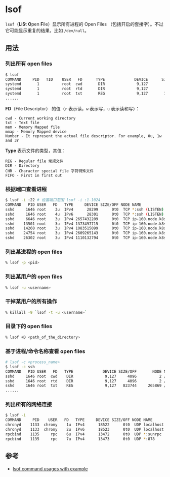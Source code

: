 # lsof

`lsof`（**L**i**S**t **O**pen **F**ile）显示所有进程的 Open Files （包括开启的套接字）。不过它可能显示重复的结果，比如 `/dev/null`。

## 用法

### 列出所有 open files

```sh
$ lsof
COMMAND     PID   TID    USER   FD      TYPE             DEVICE      SIZE/OFF       NODE NAME
systemd       1          root  cwd       DIR              9,127          4096          2 /
systemd       1          root  rtd       DIR              9,127          4096          2 /
systemd       1          root  txt       REG              9,127       1523624     265115 /usr/lib/systemd/systemd
......
```

**FD**（File Descriptor） 的值（`r` 表示读，`w` 表示写，`u` 表示读和写）：

```plain
cwd - Current working directory
txt - Text file
mem - Memory Mapped file
mmap - Memory Mapped device
Number - It represent the actual file descriptor. For example, 0u, 1w and 3r
```

**Type** 表示文件的类型，其值：

```plain
REG - Regular file 常规文件
DIR - Directory
CHR - Character special file 字符特殊文件
FIFO - First in first out
```

### 根据端口查看进程

```sh
$ lsof -i :22 # 设置端口范围 lsof -i :1-1024
COMMAND   PID USER   FD   TYPE     DEVICE SIZE/OFF NODE NAME
sshd     1646 root    3u  IPv4      28299      0t0  TCP *:ssh (LISTEN)
sshd     1646 root    4u  IPv6      28301      0t0  TCP *:ssh (LISTEN)
sshd     6646 root    3u  IPv4 2657432209      0t0  TCP ip-160.node.k8s.ew:ssh->192.168.18.219:11806 (ESTABLISHED)
sshd    13501 root    3u  IPv4 1373497715      0t0  TCP ip-160.node.k8s.ew:ssh->192.168.18.219:7267 (ESTABLISHED)
sshd    14260 root    3u  IPv4 1083515099      0t0  TCP ip-160.node.k8s.ew:ssh->192.168.18.219:14690 (ESTABLISHED)
sshd    24754 root    3u  IPv4 2609265143      0t0  TCP ip-160.node.k8s.ew:ssh->192.168.18.219:10783 (ESTABLISHED)
sshd    26302 root    3u  IPv4 1110132794      0t0  TCP ip-160.node.k8s.ew:ssh->192.168.8.220:37094 (ESTABLISHED)
```

### 列出某进程的 open files

```sh
% lsof -p <pid>
```

### 列出某用户的 open files

```sh
% lsof -u <username>
```

### 干掉某用户的所有操作

```sh
% killall -9 `lsof -t -u <username>`
```

### 目录下的 open files

```sh
% lsof +D <path_of_the_directory>
```

### 基于进程/命令名称查看 open files

```sh
# lsof -c <process_name>
$ lsof -c ssh
COMMAND   PID USER   FD   TYPE             DEVICE SIZE/OFF       NODE NAME
sshd     1646 root  cwd    DIR              9,127     4096          2 /
sshd     1646 root  rtd    DIR              9,127     4096          2 /
sshd     1646 root  txt    REG              9,127   823744     265869 /usr/sbin/sshd
......
```

### 列出所有的网络连接

```sh
$ lsof -i
COMMAND     PID    USER   FD   TYPE     DEVICE SIZE/OFF NODE NAME
chronyd    1133  chrony    1u  IPv4      18522      0t0  UDP localhost:323
chronyd    1133  chrony    2u  IPv6      18523      0t0  UDP localhost:323
rpcbind    1135     rpc    6u  IPv4      13472      0t0  UDP *:sunrpc
rpcbind    1135     rpc    7u  IPv4      13473      0t0  UDP *:878
```

## 参考

* [lsof command usages with example](https://www.crybit.com/lsof-command-usages/)

